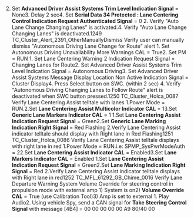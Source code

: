 2. Set **Advanced Driver Assist Systems Trim Level Indication Signal** = None3. Delay 2 sec4. Set **Serial Data 34 Protected : Lane Centering Control Indication Request Authenticated Signal** = 0 2. Verify "Auto Lane Change Changing Lanes" is activated.4. Verify "Auto Lane Change Changing Lanes" is deactivated.1249 TC_Cluster_Alert_2391_OtherManuallyDismiss Verify user can manually dismiss "Autonomous Driving Lane Change for Route" alert 1. Set Autonomous Driving Unavailability More Warnings CAL = True2. Set PM = RUN 1. Set Lane Centering Warning 2 Indication Request Signal = Changing Lanes for Route2. Set Advanced Driver Assist Systems Trim Level Indication Signal = Autonomous Driving3. Set Advanced Driver Assist Systems Message Display Location Non Active Indication Signal = Cluster Display4. Press Select button on SWC. (within 2 sec) 4. Verify "Autonomous Driving Changing Lanes to Follow Route" alert is deactivated when SWC button pressed.1250 TC_Cluster_Holca_0087 Verify Lane Centering Assist telltale with lanes 1.Power Mode = RUN.2.Set **Lane Centering Assist Multicolor Indicator CAL** = 13.Set **Generic Lane Markers Indicator CAL** = 1 1.Set **Lane Centering Assist Indication Request Signal** = Green2.Set **Generic Lane Marking Indication Right Signal** = Red Flashing 2.Verify Lane Centering Assist indicator telltale should display with Right lane in Red Flashing1251 TC_Cluster_Holca_0086 Verify Lane Centering Assist telltale displays with right lane in red 1.Power Mode = RUN.i.e: SPMP_SysPwrModeAuth = 22.Set **Lane Centering Assist Indicator CAL** = Enabled3.Set **Lane Markers Indicator CAL** = Enabled 1.Set **Lane Centering Assist Indication Request Signal** = Green2.Set **Lane Marking Indication Right Signal** = Red 2.Verify Lane Centering Assist indicator telltale displays with Right lane in red1252 TC_MFL_61292_GB_Chime_0016 Verify Lane Departure Warning System Volume Override for steering control in propulsion mode with external amp 1) System is on2) **Volume Override CAL** = True (use Calibration Tool)3) Amp is set to external 1. Play Audio2. Using vehicle Spy, send a CAN signal for **Take Steering Control Signal** with message [4B4] = 00 00 00 00 00 A9 80/40 00
